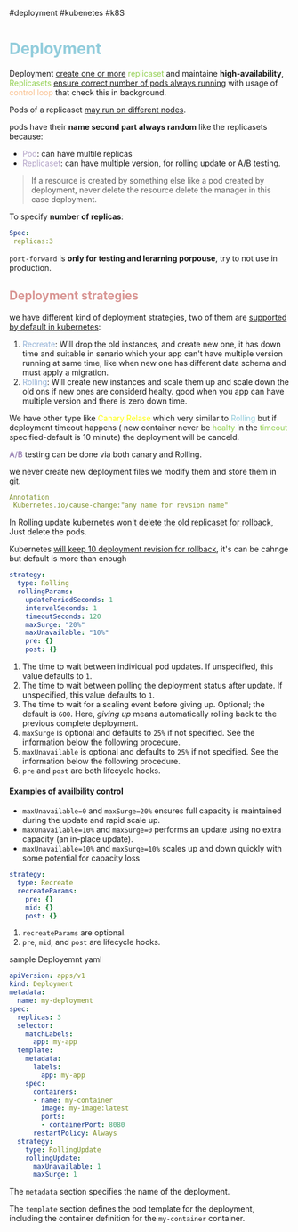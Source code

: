 #deployment #kubenetes #k8S 
# <font color="#92cddc">Deployment</font>
Deployment <u>create one or more</u> <font color="#92d050">replicaset</font> and maintaine **high-availability**, <font color="#92d050">Replicasets</font> <u>ensure correct number of pods always running</u> with usage of <font color="#fac08f">control loop</font> that check this in background. 

Pods of a replicaset <u>may run on different nodes</u>.

pods have their **name second part always random** like the replicasets because:
* <font color="#b2a2c7">Pod</font>: can have multile replicas
* <font color="#b2a2c7">Replicaset</font>: can have multiple version, for rolling update or A/B testing.

> If a resource is created by something else like a pod created by deployment, never delete the resource delete the manager in this case deployment. 

To specify **number of replicas**:
```yaml
Spec:
 replicas:3
```

`port-forward` is **only for testing and lerarning porpouse**, try to not use in production.

## <font color="#d99694">Deployment strategies</font>
we have different kind of deployment strategies, two of them are <u>supported by default in kubernetes</u>:
1. <font color="#95b3d7">Recreate</font>:
		Will drop the old instances, and create new one, it has down time and suitable in senario which your app can't have multiple version running at same time, like when new one has different data schema and must apply a migration.  
2. <font color="#95b3d7">Rolling</font>: 
		Will create new instances and scale them up and scale down the old ons if new ones are considerd healty. good when you app can have multiple version and there is zero down time.

We have other type like <font color="#ffff00">Canary Relase</font> which very similar to <font color="#92cddc">Rolling</font> but if deployment timeout happens ( new container never be <font color="#92d050">healty</font> in the <font color="#92d050">timeout</font> specified-default is 10 minute) the deployment will be canceld.

<font color="#8064a2">A/B</font> testing can be done via both canary and Rolling.

we never create new deployment files we modify them and store them in git.

```yaml
Annotation
 Kubernetes.io/cause-change:"any name for revsion name"
```

In Rolling update kubernetes <u>won't delete the old replicaset for rollback</u>, Just delete the pods.

Kubernetes <u>will keep 10 deployment revision for rollback</u>, it's can be cahnge but default is more than enough

```yaml
strategy:
  type: Rolling
  rollingParams:
    updatePeriodSeconds: 1 
    intervalSeconds: 1 
    timeoutSeconds: 120 
    maxSurge: "20%" 
    maxUnavailable: "10%" 
    pre: {} 
    post: {}
```
  
1. The time to wait between individual pod updates. If unspecified, this value defaults to `1`.
2. The time to wait between polling the deployment status after update. If unspecified, this value defaults to `1`.
3. The time to wait for a scaling event before giving up. Optional; the default is `600`. Here, _giving up_ means automatically rolling back to the previous complete deployment.
4. `maxSurge` is optional and defaults to `25%` if not specified. See the information below the following procedure.
5. `maxUnavailable` is optional and defaults to `25%` if not specified. See the information below the following procedure.
6. `pre` and `post` are both lifecycle hooks.

#### Examples of availbility control
-   `maxUnavailable=0` and `maxSurge=20%` ensures full capacity is maintained during the update and rapid scale up.
-   `maxUnavailable=10%` and `maxSurge=0` performs an update using no extra capacity (an in-place update).    
-   `maxUnavailable=10%` and `maxSurge=10%` scales up and down quickly with some potential for capacity loss


```yaml
strategy:
  type: Recreate
  recreateParams: 
    pre: {} 
    mid: {}
    post: {}
```
1. `recreateParams` are optional.
2. `pre`, `mid`, and `post` are lifecycle hooks.


sample Deployemnt yaml
```yaml
apiVersion: apps/v1
kind: Deployment
metadata:
  name: my-deployment
spec:
  replicas: 3
  selector:
    matchLabels:
      app: my-app
  template:
    metadata:
      labels:
        app: my-app
    spec:
      containers:
      - name: my-container
        image: my-image:latest
        ports:
        - containerPort: 8080
      restartPolicy: Always
  strategy:
    type: RollingUpdate
    rollingUpdate:
      maxUnavailable: 1
      maxSurge: 1
```

The `metadata` section specifies the name of the deployment.

The `template` section defines the pod template for the deployment, including the container definition for the `my-container` container.

